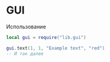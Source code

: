 # GUI

Использование

```lua
local gui = require("lib.gui")

gui.text(1, 1, "Example text", "red")
-- И так далее
```
